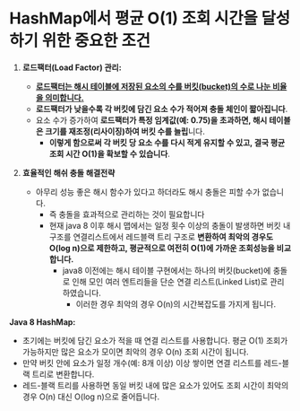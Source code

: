 # HashMap에서 평균 O(1) 조회 시간을 달성하기 위한 중요한 조건



1. **로드팩터(Load Factor) 관리:**

   - **<u>로드팩터는 해시 테이블에 저장된 요소의 수를 버킷(bucket)의 수로 나눈 비율을 의미합니다.</u>** 
   - **로드팩터가 낮을수록 각 버킷에 담긴 요소 수가 적어져 충돌 체인이 짧아집니다**. 
   - 요소 수가 증가하여 **로드팩터가 특정 임계값(예: 0.75)을 초과하면, 해시 테이블은 크기를 재조정(리사이징)하여 버킷 수를 늘립**니다. 
     - **이렇게 함으로써 각 버킷 당 요소 수를 다시 적게 유지할 수 있고, 결국 평균 조회 시간 O(1)을 확보할 수 있습니다**.

2.  **효율적인 해쉬 충돌 해결전략**

    - 아무리 성능 좋은 해시 함수가 있다고 하더라도 해시 충돌은 피할 수가 없습니다.
      - 즉 충돌을 효과적으로 관리하는 것이 필요합니다
      - 현재 java 8 이후 해시 맵에서는 일정 횟수 이상의 충돌이 발생하면 버킷 내 구조를 연결리스트에서 레드블랙 트리 구조로 **변환하여 최악의 경우도 O(log n)으로 제한하고, 평균적으로 여전히 O(1)에 가까운 조회성능을 비교합니다.**
        - java8 이전에는  해시 테이블 구현에서는 하나의 버킷(bucket)에 충돌로 인해 모인 여러 엔트리들을 단순 연결 리스트(Linked List)로 관리하였습니다.  
          - 이러한 경우 최악의 경우 O(n)의 시간복잡도를 가지게 됩니다.

    

    

**Java 8 HashMap:**

- 초기에는 버킷에 담긴 요소가 적을 때 연결 리스트를 사용합니다. 평균 O(1) 조회가 가능하지만 많은 요소가 모이면 최악의 경우 O(n) 조회 시간이 됩니다.
- 만약 버킷 안에 요소가 일정 개수(예: 8개 이상) 이상 쌓이면 연결 리스트를 레드-블랙 트리로 변환합니다.
- 레드-블랙 트리를 사용하면 동일 버킷 내에 많은 요소가 있어도 조회 시간이 최악의 경우 O(n) 대신 O(log n)으로 줄어듭니다.
